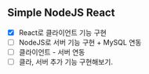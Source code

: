 ## Simple NodeJS React

- [x] React로 클라이언트 기능 구현
- [ ] NodeJS로 서버 기능 구현 + MySQL 연동
- [ ] 클라이언트 - 서버 연동 
- [ ] 클라, 서버 추가 기능 구현해보기.
